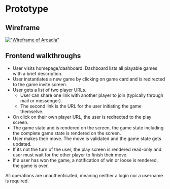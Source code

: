 # Prototype

## Wireframe

[!["Wireframe of Arcadia"](wireframe/arcadia_wireframe.png "Wireframe of Arcadia")](wireframe/arcadia_wireframe.png)

## Frontend walkthroughs

* User visits homepage/dashboard. Dashboard lists all playable games with a brief description.
* User instantiates a new game by clicking on game card and is redirected to the game invite screen.
* User gets a list of two player URLs.
  * User can share one link with another player to join (typically through mail or messenger).
  * The second link is the URL for the user initiating the game themselve.
* On click on their own player URL, the user is redirected to the play screen.
* The game state and is rendered on the screen, the game state  including the complete game state is rendered on the screen.
* User makes their move. The move is validated and the game state gets updated.
* If its not the turn of the user, the play screen is rendered read-only and user must wait for the other player to finish their move.
* If a user has won the game, a notification of win or loose is rendered, the game is over.

All operations are unauthenticated, meaning neither a login nor a username is required.
